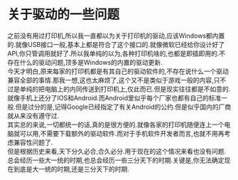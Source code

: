 # 关于驱动的一些问题

之前没有用过打印机,所以我一直都以为关于打印机的驱动,应该Windows都内置的.就像USB接口一般,基本上都是符合了这个接口的.就像微软已经给你设计好了API,你只管调用就好了.所以我单纯的以为,各种打印机啥的,也都是即插即用的.不存在什么的驱动问题,顶多是Windows的内置的驱动更新.  
今天才明白,原来每家的打印机都是有其自己的驱动软件的,不存在说什么一个驱动兼容全部的事情.那我一想,这也太麻烦了,这个又不是类似于游戏一般的内容,只不过是单纯的把电脑上的内同传送到打印机上,仅此而已.但是现实往往都是不如意的.就像手机上还分了IOS和Android.而Android里似乎每个厂家也都有自己的标准一般.但是过分的是,记得Google已经指定了有关Android的公约.但是似乎国内的厂商就从来没有遵守过.  
其实总的来说,一切都统一的话,真的是很方便的.就像各家的打印机随便连上一个电脑就可以用,不需要下载额外的驱动软件.而对于手机软件开发者而言,也就不用再考虑兼容性问题了.  
但是根据历史来看,天下分久必合,合久必分.用于现在的这个情况来看也没有问题.总会经历一些大一统的时期,也总会经历一些三分天下的时期.关键是,你无法确定现在到底是大一统的时期,还是三分天下的时期.
